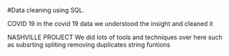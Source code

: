 #Data cleaning using SQL. 

COVID 19
in the covid 19 data we understood the insight and cleaned it

NASHVILLE PROIJECT
We did lots of tools and techniques  over here such as 
subsrting
spliting
removing duplicates 
string funtions
